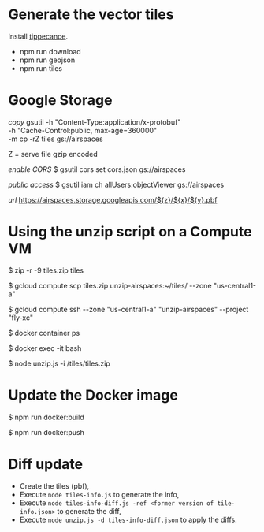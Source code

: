 # Generate the vector tiles

Install [tippecanoe](https://github.com/mapbox/tippecanoe).

- npm run download
- npm run geojson
- npm run tiles

# Google Storage

*copy*
gsutil -h "Content-Type:application/x-protobuf" \
       -h "Cache-Control:public, max-age=360000" \
       -m cp -rZ tiles gs://airspaces

Z = serve file gzip encoded

*enable CORS*
$ gsutil cors set cors.json gs://airspaces

*public access*
$ gsutil iam ch allUsers:objectViewer gs://airspaces

*url*
https://airspaces.storage.googleapis.com/${z}/${x}/${y}.pbf

# Using the unzip script on a Compute VM

$ zip -r -9 tiles.zip tiles

$ gcloud compute scp tiles.zip unzip-airspaces:~/tiles/ --zone "us-central1-a"

$ gcloud compute ssh --zone "us-central1-a" "unzip-airspaces" --project "fly-xc"

$ docker container ps

$ docker exec -it <NAME> bash

$ node unzip.js -i /tiles/tiles.zip

# Update the Docker image

$ npm run docker:build

$ npm run docker:push

# Diff update

- Create the tiles (pbf),
- Execute `node tiles-info.js` to generate the info,
- Execute `node tiles-info-diff.js -ref <former version of tile-info.json>` to generate the diff,
- Execute `node unzip.js -d tiles-info-diff.json` to apply the diffs.
